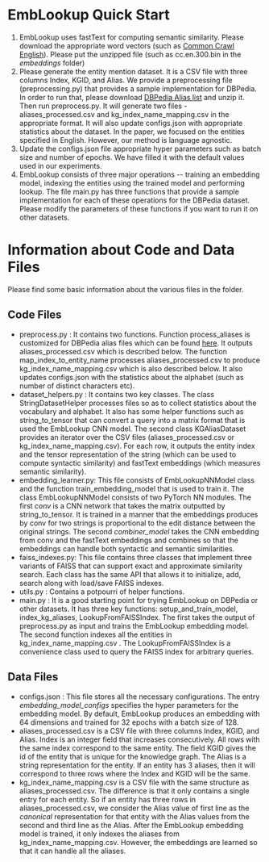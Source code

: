 # EmbLookup Quick Start

1. EmbLookup uses fastText for computing semantic similarity. Please download the appropriate word vectors (such as [Common Crawl English](https://dl.fbaipublicfiles.com/fasttext/vectors-crawl/cc.en.300.bin.gz)). Please put the unzipped file (such as cc.en.300.bin in the _embeddings_ folder)
2. Please generate the entity mention dataset. It is a CSV file with three columns Index, KGID, and Alias. We provide a preprocessing file (preprocessing.py) that provides a sample implementation for DBPedia. In order to run that, please download [DBPedia Alias list](https://downloads.dbpedia.org/repo/dbpedia/wikidata/alias/2021.02.01/alias.ttl.bz2) and unzip it. Then run preprocess.py. It will generate two files - aliases_processed.csv and kg_index_name_mapping.csv in the appropriate format. It will also update configs.json with appropriate statistics about the dataset.  In the paper, we focused on the entities specified in English. However, our method is language agnostic.
3. Update the configs.json file appropriate hyper parameters such as batch size and number of epochs. We have filled it with the default values used in our experiments.
4. EmbLookup consists of three major operations -- training an embedding model, indexing the entities using the trained model and performing lookup. The file main.py has three functions that provide a sample implementation for each of these operations for the DBPedia dataset. Please modify the parameters of these functions if you want to run it on other datasets.

# Information about Code and Data Files

Please find some basic information about the various files in the folder.

## Code Files
- preprocess.py : It contains two functions. Function process_aliases is customized for DBPedia alias files which can be found [here](https://downloads.dbpedia.org/repo/dbpedia/wikidata/alias/2021.02.01/alias.ttl.bz2). It outputs aliases_processed.csv which is described below. The function map_index_to_entity_name processes aliases_processed.csv to produce kg_index_name_mapping.csv which is also described below. It also updates configs.json with the statistics about the alphabet (such as number of distinct characters etc).
- dataset_helpers.py : It contains two key classes. The class StringDatasetHelper processes files so as to collect statistics about the vocabulary and alphabet. It also has some helper functions such as string_to_tensor that can convert a query into a matrix format that is used the EmbLookup CNN model. The second class KGAliasDataset provides an iterator over the CSV files (aliases_processed.csv or kg_index_name_mapping.csv). For each row, it outputs the entity index and the tensor representation of the string (which can be used to compute syntactic similarity) and fastText embeddings (which measures semantic similarity).
- embedding_learner.py: This file consists of EmbLookupNNModel class and the function train_embedding_model that is used to train it. The class EmbLookupNNModel consists of two PyTorch NN modules. The first _conv_ is a CNN network that takes the matrix outputted by string_to_tensor. It is trained in a manner that the embeddings produces by conv for two strings is proportional to the edit distance between the original strings. The second _combiner_model_ takes the CNN embedding from conv and the fastText embeddings and combines so that the embeddings can handle both syntactic and semantic similarities.
- faiss_indexes.py: This file contains three classes that implement three variants of FAISS that can support exact and approximate similarity search. Each class has the same API that allows it to initialize, add, search along with load/save FAISS indexes.
- utils.py : Contains a potpourri of helper functions.
- main.py : It is a good starting point for trying EmbLookup on DBPedia or other datasets. It has three key functions: setup_and_train_model, index_kg_aliases, LookupFromFAISSIndex. The first takes the output of preprocess.py as input and trains the EmbLookup embedding model. The second function indexes all the entities in  kg_index_name_mapping.csv . The LookupFromFAISSIndex is a convenience class used to query the FAISS index for arbitrary queries. 

## Data Files
- configs.json : This file stores all the necessary configurations. The entry _embedding_model_configs_ specifies the hyper parameters for the embedding model. By default, EmbLookup produces an embedding with 64 dimensions and trained for 32 epochs with a batch size of 128.
- aliases_processed.csv is a CSV file with three columns Index, KGID, and Alias. Index is an integer field that increases consecutively. All rows with the same index correspond to the same entity. The field KGID gives the id of the entity that is unique for the knowledge graph. The Alias is a string representation for the entity. If an entity has 3 aliases, then it will correspond to three rows where the Index and KGID will be the same.
- kg_index_name_mapping.csv is a CSV file with the same structure as aliases_processed.csv. The difference is that it only contains a single entry for each entity. So if an entity has three rows in aliases_processed.csv, we consider the Alias value of first line as the _canonical_ representation for that entity with the Alias values from the second and third line as the Alias. After the EmbLookup embedding model is trained, it only indexes the aliases from kg_index_name_mapping.csv. However, the embeddings are learned so that it can handle all the aliases.
